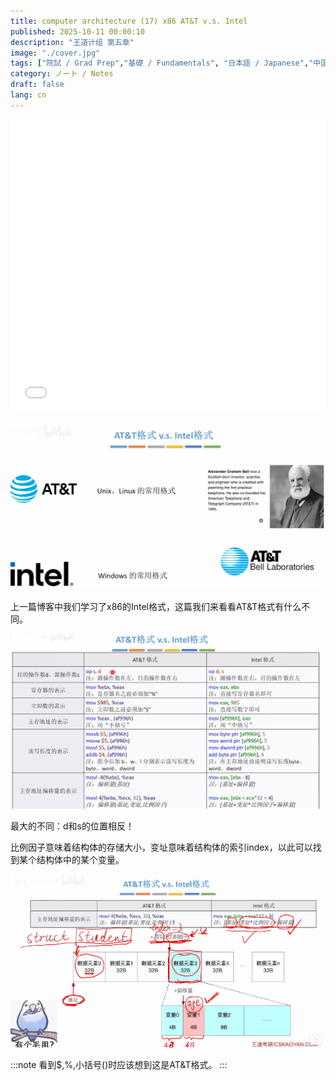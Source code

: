 ```yaml
---
title: computer architecture (17) x86 AT&T v.s. Intel
published: 2025-10-11 00:00:10
description: "王道计组 第五章"
image: "./cover.jpg"
tags: ["院試 / Grad Prep","基礎 / Fundamentals", "日本語 / Japanese","中国語 / Chinese"]
category: ノート / Notes
draft: false
lang: cn
---
```

<iframe width="100%" height="468" src="//player.bilibili.com/player.html?isOutside=true&aid=995248168&bvid=BV1ps4y1d73V&cid=1100486140&p=53" crolling="no" border="0" frameborder="no" framespacing="0" allowfullscreen="true"></iframe>

![alt text](image.png)

上一篇博客中我们学习了x86的Intel格式，这篇我们来看看AT&T格式有什么不同。

![alt text](image-1.png)

最大的不同：d和s的位置相反！

比例因子意味着结构体的存储大小，变址意味着结构体的索引index，以此可以找到某个结构体中的某个变量。

![alt text](image-2.png)

:::note
看到$,%,小括号()时应该想到这是AT&T格式。
:::

